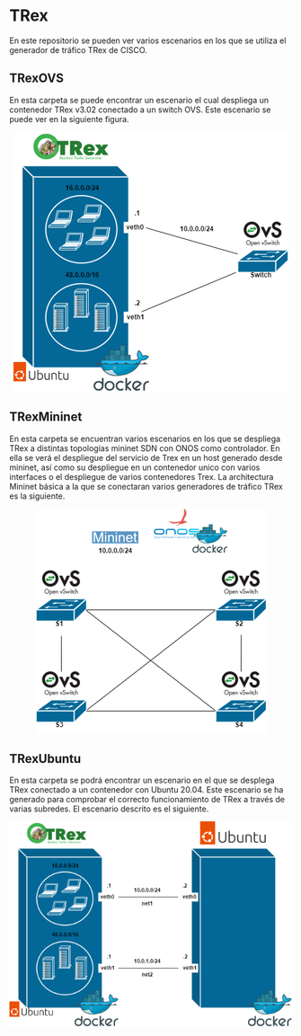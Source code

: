 # TRex 
En este repositorio se pueden ver varios escenarios en los que se utiliza el generador de tráfico TRex de CISCO.

## TRexOVS
En esta carpeta se puede encontrar un escenario el cual despliega un contenedor TRex v3.02 conectado a un switch OVS.
Este escenario se puede ver en la siguiente figura.
<p align="center">
  <img src="./img/TREX-OVS.png">
</p>

## TRexMininet
En esta carpeta se encuentran varios escenarios en los que se despliega TRex a distintas topologias mininet SDN con ONOS como controlador. 
En ella se verá el despliegue del servicio de Trex en un host generado desde mininet, así como su despliegue en un contenedor unico con varios interfaces o el despliegue de varios contenedores Trex. 
La architectura Mininet básica a la que se conectaran varios generadores de tráfico TRex es la siguiente.
<p align="center">
  <img src="./img/TRex-Mininet.png">
</p> 

## TRexUbuntu
En esta carpeta se podrá encontrar un escenario en el que se desplega TRex conectado a un contenedor con Ubuntu 20.04. 
Este escenario se ha generado para comprobar el correcto funcionamiento de TRex a través de varias subredes. 
El escenario descrito es el siguiente.
<p align="center">
  <img src="./img/TRex-Ubuntu.png">
</p>
